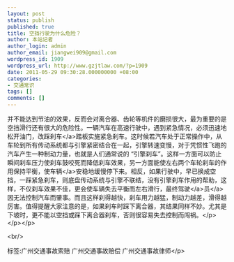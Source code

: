 ```yaml
---
layout: post
status: publish
published: true
title: 空挡行驶为什么危险？
author: 本站记者
author_login: admin
author_email: jiangwei909@gmail.com
wordpress_id: 1909
wordpress_url: http://www.gzjtlaw.com/?p=1909
date: 2011-05-29 09:30:28.000000000 +08:00
categories:
- 交通常识
tags: []
comments: []
---
```

<p>并不能达到节油的效果，反而会对离合器、齿轮等机件的磨损很大，最为重要的是空挡滑行还有很大的危险性。一辆汽车在高速行驶中，遇到紧急情况，必须迅速地松开油门，改踩<a>刹车<&#47;a>踏板实施紧急刹车。这时候若汽车处于正常操作中，从车轮到所有传动系统都与引擎紧密结合在一起，引擎转速变慢，对于凭惯性飞跑的汽车产生一种制动力量，也就是人们通常说的 &ldquo;引擎刹车&rdquo;。这样一方面可以防止瞬间刹车压力使刹车鼓咬死而降低刹车效果，另一方面能使左右两个车轮刹车的作用保持平衡，使<a>车辆<&#47;a>安稳地缓慢停下来。相反，如果行驶中，早已换成空挡，一踩紧急刹车，则底盘传动系统与引擎不联结，没有引擎刹车作用的帮助，这样，不仅刹车效果不佳，更会使车辆失去平衡而左右滑行，最终<a><a>驾驶<&#47;a>员<&#47;a>因无法控制汽车而肇事。而且这样刹得越快，刹车用力越猛，制动力越差，滑得越厉害。值得提醒大家注意的是，如果刹车时踩下离合器，其结果同样不妙。尤其是下坡时，更不能以空挡或踩下离合器刹车，否则很容易失去控制而闯祸。<&#47;p><&#47;p><&#47;p><br&#47;><p>标签:广州交通事故索赔 广州交通事故赔偿 广州交通事故律师<&#47;p>
